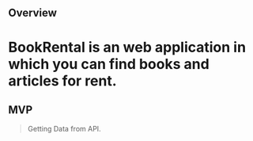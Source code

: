 

## Overview

# BookRental is an web application in which you can find books and articles for rent.

## MVP
> Getting Data from API.
